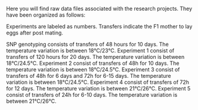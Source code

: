 Here you will find raw data files associated with the research projects. They have been organized as follows:

Experiments are labeled as numbers. Transfers indicate the F1 mother to lay eggs after post mating.

SNP genotyping consists of transfers of 48 hours for 10 days. The temperature variation is between 18°C/23°C.
Experiment 1 consist of transfers of 120 hours for 20 days. The temperature variation is between 18°C/24.5°C.
Experiment 2 consist of transfers of 48h  for 10 days. The temperature variation is between 18°C/24.5°C.
Experiment 3 consist of transfers of 48h  for 6 days and 72h for 6-15 days. The temperature variation is between 18°C/24.5°C.
Experiment 4 consist of transfers of 72h  for 12 days. The temperature variation is between 21°C/26°C.
Experiment 5 consist of transfers of 24h  for 6-10 days. The temperature variation is between 21°C/26°C.


